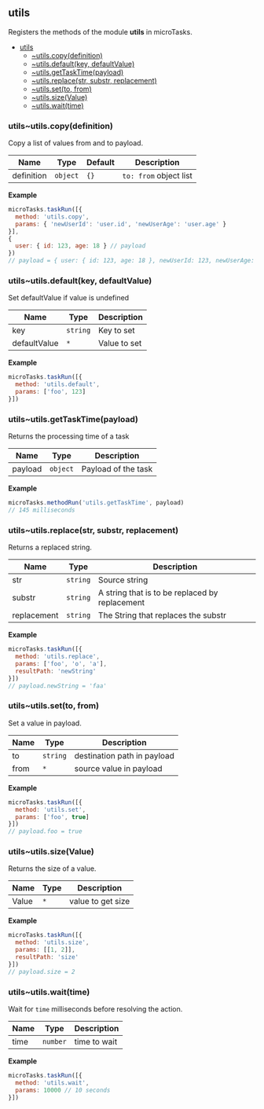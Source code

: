 <a name="module_utils"></a>

## utils
Registers the methods of the module **utils** in microTasks.


* [utils](#module_utils)
    * [~utils.copy(definition)](#module_utils..utils.copy)
    * [~utils.default(key, defaultValue)](#module_utils..utils.default)
    * [~utils.getTaskTime(payload)](#module_utils..utils.getTaskTime)
    * [~utils.replace(str, substr, replacement)](#module_utils..utils.replace)
    * [~utils.set(to, from)](#module_utils..utils.set)
    * [~utils.size(Value)](#module_utils..utils.size)
    * [~utils.wait(time)](#module_utils..utils.wait)

<a name="module_utils..utils.copy"></a>

### utils~utils.copy(definition)
Copy a list of values from and to payload.


| Name | Type | Default | Description |
| --- | --- | --- | --- |
| definition | <code>object</code> | <code>{}</code> | `to: from` object list |

**Example**  
```js
microTasks.taskRun([{
  method: 'utils.copy',
  params: { 'newUserId': 'user.id', 'newUserAge': 'user.age' }
}],
{
  user: { id: 123, age: 18 } // payload
})
// payload = { user: { id: 123, age: 18 }, newUserId: 123, newUserAge: 18 }
```
<a name="module_utils..utils.default"></a>

### utils~utils.default(key, defaultValue)
Set defaultValue if value is undefined


| Name | Type | Description |
| --- | --- | --- |
| key | <code>string</code> | Key to set |
| defaultValue | <code>\*</code> | Value to set |

**Example**  
```js
microTasks.taskRun([{
  method: 'utils.default',
  params: ['foo', 123]
}])
```
<a name="module_utils..utils.getTaskTime"></a>

### utils~utils.getTaskTime(payload)
Returns the processing time of a task


| Name | Type | Description |
| --- | --- | --- |
| payload | <code>object</code> | Payload of the task |

**Example**  
```js
microTasks.methodRun('utils.getTaskTime', payload)
// 145 milliseconds
```
<a name="module_utils..utils.replace"></a>

### utils~utils.replace(str, substr, replacement)
Returns a replaced string.


| Name | Type | Description |
| --- | --- | --- |
| str | <code>string</code> | Source string |
| substr | <code>string</code> | A string that is to be replaced by replacement |
| replacement | <code>string</code> | The String that replaces the substr |

**Example**  
```js
microTasks.taskRun([{
  method: 'utils.replace',
  params: ['foo', 'o', 'a'],
  resultPath: 'newString'
}])
// payload.newString = 'faa'
```
<a name="module_utils..utils.set"></a>

### utils~utils.set(to, from)
Set a value in payload.


| Name | Type | Description |
| --- | --- | --- |
| to | <code>string</code> | destination path in payload |
| from | <code>\*</code> | source value in payload |

**Example**  
```js
microTasks.taskRun([{
  method: 'utils.set',
  params: ['foo', true]
}])
// payload.foo = true
```
<a name="module_utils..utils.size"></a>

### utils~utils.size(Value)
Returns the size of a value.


| Name | Type | Description |
| --- | --- | --- |
| Value | <code>\*</code> | value to get size |

**Example**  
```js
microTasks.taskRun([{
  method: 'utils.size',
  params: [[1, 2]],
  resultPath: 'size'
}])
// payload.size = 2
```
<a name="module_utils..utils.wait"></a>

### utils~utils.wait(time)
Wait for `time` milliseconds before resolving the action.


| Name | Type | Description |
| --- | --- | --- |
| time | <code>number</code> | time to wait |

**Example**  
```js
microTasks.taskRun([{
  method: 'utils.wait',
  params: 10000 // 10 seconds
}])
```
